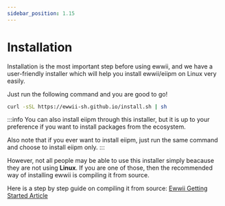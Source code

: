```yaml
---
sidebar_position: 1.15
---
```


# Installation

Installation is the most important step before using ewwii, and we have a user-friendly installer which will help you install ewwii/eiipm on Linux very easily.

Just run the following command and you are good to go!

```bash
curl -sSL https://ewwii-sh.github.io/install.sh | sh
```

:::info
You can also install eiipm through this installer, but it is up to your preference if you want to install packages from the ecosystem.

Also note that if you ever want to install eiipm, just run the same command and choose to install eiipm only.
:::

However, not all people may be able to use this installer simply beacause they are not using **Linux**. If you are one of those, then the recommended way of installing ewwii is compiling it from source.

Here is a step by step guide on compiling it from source: [Ewwii Getting Started Article](https://ewwii-sh.github.io/articles/en/getting_started/#building-from-source)

